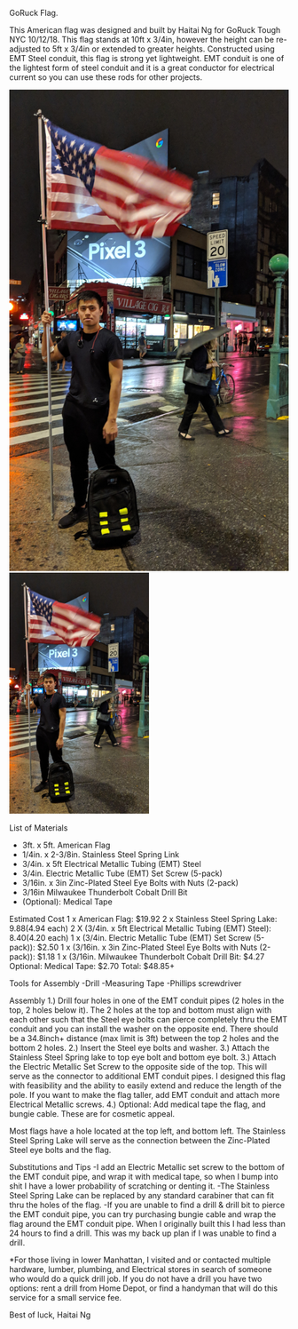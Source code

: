 

GoRuck Flag.

This American flag was designed and built by Haitai Ng for GoRuck Tough NYC 10/12/18.
This flag stands at 10ft x 3/4in, however the height can be re-adjusted to 5ft x 3/4in
or extended to greater heights. Constructed using EMT Steel conduit, this flag is strong
yet lightweight. EMT conduit is one of the lightest form of steel conduit and it is
a great conductor for electrical current so you can use these rods for other projects.

![10FtFlag](Photos/flag10ft.jpg?raw=true "10FtFlag")<!-- .element height ="50%" width="50%" -->
<img src="Photos/flag10ft.jpg" style="width: 50%; height: 50%"/>

List of Materials
- 3ft. x 5ft. American Flag
- 1/4in. x 2-3/8in. Stainless Steel Spring Link
- 3/4in. x 5ft Electrical Metallic Tubing (EMT) Steel
- 3/4in. Electric Metallic Tube (EMT) Set Screw (5-pack)
- 3/16in. x 3in Zinc-Plated Steel Eye Bolts with Nuts (2-pack)
- 3/16in Milwaukee Thunderbolt Cobalt Drill Bit
- (Optional): Medical Tape

Estimated Cost
1 x American Flag: $19.92
2 x Stainless Steel Spring Lake: $9.88 ($4.94 each)
2 X (3/4in. x 5ft Electrical Metallic Tubing (EMT) Steel): $8.40 ($4.20 each)
1 x (3/4in. Electric Metallic Tube (EMT) Set Screw (5-pack)): $2.50
1 x (3/16in. x 3in Zinc-Plated Steel Eye Bolts with Nuts (2-pack)): $1.18
1 x (3/16in. Milwaukee Thunderbolt Cobalt Drill Bit: $4.27
Optional: Medical Tape: $2.70
Total: $48.85+

Tools for Assembly
-Drill
-Measuring Tape 
-Phillips screwdriver 

Assembly
1.) Drill four holes in one of the EMT conduit pipes (2 holes in the top,
2 holes below it). The 2 holes at the top and bottom must align with each 
other such that the Steel eye bolts can pierce completely thru the EMT conduit 
and you can install the washer on the opposite end. There should be a 
34.8inch+ distance (max limit is 3ft) between the top 2 holes and the bottom 2 holes.
2.) Insert the Steel eye bolts and washer. 
3.) Attach the Stainless Steel Spring lake to top eye bolt and bottom eye bolt. 
3.) Attach the Electric Metallic Set Screw to the opposite side of the top. This will
serve as the connector to additional EMT conduit pipes. I designed this flag
with feasibility and the ability to easily extend and reduce the length of the pole.
If you want to make the flag taller, add EMT conduit and attach more Electrical Metallic screws.
4.) Optional: Add medical tape the flag, and bungie cable. These are for cosmetic appeal. 

Most flags have a hole located at the top left, and bottom left. The
Stainless Steel Spring Lake will serve as the connection between the
Zinc-Plated Steel eye bolts and the flag.

Substitutions and Tips
-I add an Electric Metallic set screw to the bottom of the EMT conduit pipe, and wrap it with 
medical tape, so when I bump into shit I have a lower probability of scratching
or denting it. 
-The Stainless Steel Spring Lake can be replaced by any standard carabiner that can
fit thru the holes of the flag.
-If you are unable to find a drill & drill bit to pierce the EMT conduit pipe,
you can try purchasing bungie cable and wrap the flag around the EMT
conduit pipe. When I originally built this I had less than 24 hours to find
a drill. This was my back up plan if I was unable to find a drill.

*For those living in lower Manhattan, I visited and or contacted multiple
hardware, lumber, plumbing, and Electrical stores in search of someone who would
do a quick  drill job. If you do not have a drill you have two options: rent a
drill from Home Depot, or find a handyman that will do this service for a small
service fee.

Best of luck,
Haitai Ng 



